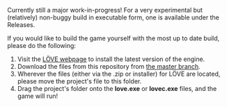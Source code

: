 Currently still a major work-in-progress! For a very experimental but (relatively) non-buggy build in executable form, one is available under the Releases.

If you would like to build the game yourself with the most up to date build, please do the following:
1. Visit the [LÖVE webpage](https://love2d.org/) to install the latest version of the engine.
2. Download the files from this repository from [the master branch](https://github.com/spencrc/Unnamed-Pokemon-Fangame/archive/refs/heads/master.zip).
3. Wherever the files (either via the .zip or installer) for LÖVE are located, please move the project's file to this folder.
4. Drag the project's folder onto the **love.exe** or **lovec.exe** files, and the game will run!
